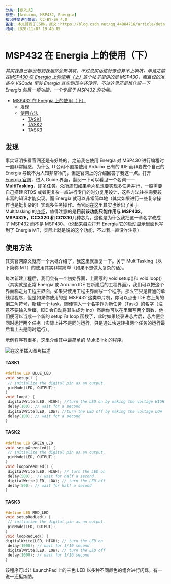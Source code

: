 ```yaml
---
分类: [嵌入式]
标签: [Arduino, MSP432, Energia]
知识共享许可协议: CC-BY-SA 4.0
备注: 本文首发于CSDN，原文：https://blog.csdn.net/qq_44884716/article/details/109551240
时间: 2020-11-07 19:46:09
---
```


# MSP432 在 Energia 上的使用（下）

_其实我自己都没想到我居然会来填坑，不过说实话这好像也算不上填坑，毕竟之前在[MSP430 在 Energia 上的使用（上）](https://blog.csdn.net/qq_44884716/article/details/108244072)这个帖子里讲的是 MSP430，而且说的准备在 VSCode 里装 Energia 其实到现在还没弄，不过这里还是想介绍一下 Energia 的另一项功能，一个专属于 MSP432 的功能。_

<!-- @import "[TOC]" {cmd="toc" depthFrom=1 depthTo=6 orderedList=false} -->

<!-- code_chunk_output -->

- [MSP432 在 Energia 上的使用（下）](#msp432-在-energia-上的使用下)
  - [发现](#发现)
  - [使用方法](#使用方法)
      - [TASK1](#task1)
      - [TASK2](#task2)
      - [TASK3](#task3)

<!-- /code_chunk_output -->


## 发现

事实证明多看官网还是有好处的，之前我在使用 Energia 对 MSP430 进行编程时一直非常疑惑，为什么 TI 公司不直接使用 Arduino 已有的 IDE 而非要做个自己的 Energia 导致不为人知非常冷门，但是官网上的介绍回答了我这一点。打开[Energia 官网](https://energia.nu/)，进入 Guide 界面，翻阅一下可以看见一个名词——**MultiTasking**，即多任务。众所周知如果单片机想要实现多任务并行，一般需要自己搭建 RTOS 或者更复杂一点进行专门的时分复用设计，这些方法往往需要较丰富的知识才能实现。而 Energia 就可以非常简单地（其实如果进行一些复杂操作也是挺复杂的）实现多任务操作。而官网在这里其实也给出了关于 Multitasking 的[介绍](https://energia.nu/guide/foundations/programming_technique/multitasking/)，值得注意的是**目前该功能只能作用与 MSP432，MSP432E，CC3320 和 CC1310**几种芯片，这也是为什么我把这一章名字改成了 MSP432 而不是 MSP430。（说起来每次打开 Energia 它的启动显示里面也写到了 Energia MT，实际上就是说的这个功能，不过我一直没咋注意）

## 使用方法

其实官网原文就有一个大概介绍了，我这里就重复一下。关于 MultiTasking（以下简称 MT）的使用其实非常简单（如果不想做太复杂的话）。

每次新建工程后，我们会有一个初始界面，上面写的 void setup()和 void loop()（其实就是正常 Energia 或 Arduino IDE 在新建后的工程界面），我们可以把这个界面称之为工程主界面。如果只使用工程主界面写一个程序，那么它只是普通的单线程程序，但是如果你使用的是 MSP432 这类单片机，你可以点击 IDE 右上角的倒三角符号，新建一个 task，随便输入一个名字作为新任务（Task）的名字（注意不要输入后缀，IDE 会自动将其生成为 ino）然后你可以在里面写两个函数，他们便可以当成一个新的 setup 和 loop 函数了，此时如果烧录进芯片后，芯片便会同时运行两个任务（实际上并不是同时运行，只是通过快速转换两个任务的运行最后看上去是同时运行）。

示例程序有很多，这里介绍其中最简单的 MultiBlink 的程序。

![在这里插入图片描述](https://i-blog.csdnimg.cn/blog_migrate/e7c8578e4b34b19fce183c3a6cf317c1.png#pic_center)

#### TASK1

```C++
#define LED BLUE_LED
void setup() {
 // initialize the digital pin as an output.
 pinMode(LED, OUTPUT);
}
void loop() {
 digitalWrite(LED, HIGH); //turn the LED on by making the voltage HIGH
 delay(100); // wait for a second
 digitalWrite(LED, LOW); //turn the LED off by making the voltage LOW
 delay(100); // wait for a second
}
```

#### TASK2

```C++
#define LED GREEN_LED
void setupGreenLed() {
 // initialize the digital pin as an output.
 pinMode(LED, OUTPUT);
}
void loopGreenLed() {
 digitalWrite(LED, HIGH); // turn the LED on
 delay(500);  // wait for half a second
 digitalWrite(LED, LOW); // turn the LED off
 delay(500); // wait for half a second
}
```

#### TASK3

```C++
#define LED RED_LED
void setupRedLed() {
 // initialize the digital pin as an output.
 pinMode(LED, OUTPUT);
}
void loopRedLed() {
digitalWrite(LED, HIGH); // turn the LED on
 delay(1000); // wait for 1/10 second
 digitalWrite(LED, LOW); // turn the LED off
 delay(1000); // wait for 1/10 second
}
```

该程序可以让 LaunchPad 上的三色 LED 以多种不同颜色的组合进行闪烁，有一说一还挺炫酷。
